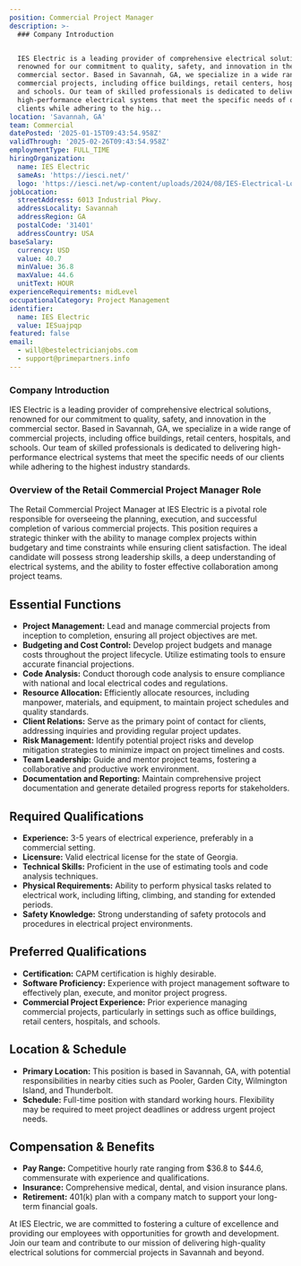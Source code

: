 ```yaml
---
position: Commercial Project Manager
description: >-
  ### Company Introduction


  IES Electric is a leading provider of comprehensive electrical solutions,
  renowned for our commitment to quality, safety, and innovation in the
  commercial sector. Based in Savannah, GA, we specialize in a wide range of
  commercial projects, including office buildings, retail centers, hospitals,
  and schools. Our team of skilled professionals is dedicated to delivering
  high-performance electrical systems that meet the specific needs of our
  clients while adhering to the hig...
location: 'Savannah, GA'
team: Commercial
datePosted: '2025-01-15T09:43:54.958Z'
validThrough: '2025-02-26T09:43:54.958Z'
employmentType: FULL_TIME
hiringOrganization:
  name: IES Electric
  sameAs: 'https://iesci.net/'
  logo: 'https://iesci.net/wp-content/uploads/2024/08/IES-Electrical-Logo-color.png'
jobLocation:
  streetAddress: 6013 Industrial Pkwy.
  addressLocality: Savannah
  addressRegion: GA
  postalCode: '31401'
  addressCountry: USA
baseSalary:
  currency: USD
  value: 40.7
  minValue: 36.8
  maxValue: 44.6
  unitText: HOUR
experienceRequirements: midLevel
occupationalCategory: Project Management
identifier:
  name: IES Electric
  value: IESuajpqp
featured: false
email:
  - will@bestelectricianjobs.com
  - support@primepartners.info
---
```




### Company Introduction

IES Electric is a leading provider of comprehensive electrical solutions, renowned for our commitment to quality, safety, and innovation in the commercial sector. Based in Savannah, GA, we specialize in a wide range of commercial projects, including office buildings, retail centers, hospitals, and schools. Our team of skilled professionals is dedicated to delivering high-performance electrical systems that meet the specific needs of our clients while adhering to the highest industry standards.

### Overview of the Retail Commercial Project Manager Role

The Retail Commercial Project Manager at IES Electric is a pivotal role responsible for overseeing the planning, execution, and successful completion of various commercial projects. This position requires a strategic thinker with the ability to manage complex projects within budgetary and time constraints while ensuring client satisfaction. The ideal candidate will possess strong leadership skills, a deep understanding of electrical systems, and the ability to foster effective collaboration among project teams.

## Essential Functions

- **Project Management:** Lead and manage commercial projects from inception to completion, ensuring all project objectives are met.
- **Budgeting and Cost Control:** Develop project budgets and manage costs throughout the project lifecycle. Utilize estimating tools to ensure accurate financial projections.
- **Code Analysis:** Conduct thorough code analysis to ensure compliance with national and local electrical codes and regulations.
- **Resource Allocation:** Efficiently allocate resources, including manpower, materials, and equipment, to maintain project schedules and quality standards.
- **Client Relations:** Serve as the primary point of contact for clients, addressing inquiries and providing regular project updates.
- **Risk Management:** Identify potential project risks and develop mitigation strategies to minimize impact on project timelines and costs.
- **Team Leadership:** Guide and mentor project teams, fostering a collaborative and productive work environment.
- **Documentation and Reporting:** Maintain comprehensive project documentation and generate detailed progress reports for stakeholders.

## Required Qualifications

- **Experience:** 3-5 years of electrical experience, preferably in a commercial setting.
- **Licensure:** Valid electrical license for the state of Georgia.
- **Technical Skills:** Proficient in the use of estimating tools and code analysis techniques.
- **Physical Requirements:** Ability to perform physical tasks related to electrical work, including lifting, climbing, and standing for extended periods.
- **Safety Knowledge:** Strong understanding of safety protocols and procedures in electrical project environments.

## Preferred Qualifications

- **Certification:** CAPM certification is highly desirable.
- **Software Proficiency:** Experience with project management software to effectively plan, execute, and monitor project progress.
- **Commercial Project Experience:** Prior experience managing commercial projects, particularly in settings such as office buildings, retail centers, hospitals, and schools.

## Location & Schedule

- **Primary Location:** This position is based in Savannah, GA, with potential responsibilities in nearby cities such as Pooler, Garden City, Wilmington Island, and Thunderbolt.
- **Schedule:** Full-time position with standard working hours. Flexibility may be required to meet project deadlines or address urgent project needs.

## Compensation & Benefits

- **Pay Range:** Competitive hourly rate ranging from $36.8 to $44.6, commensurate with experience and qualifications.
- **Insurance:** Comprehensive medical, dental, and vision insurance plans.
- **Retirement:** 401(k) plan with a company match to support your long-term financial goals.

At IES Electric, we are committed to fostering a culture of excellence and providing our employees with opportunities for growth and development. Join our team and contribute to our mission of delivering high-quality electrical solutions for commercial projects in Savannah and beyond.
